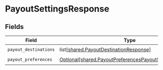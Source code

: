 # PayoutSettingsResponse


## Fields

| Field                                                                                                                          | Type                                                                                                                           | Required                                                                                                                       | Description                                                                                                                    |
| ------------------------------------------------------------------------------------------------------------------------------ | ------------------------------------------------------------------------------------------------------------------------------ | ------------------------------------------------------------------------------------------------------------------------------ | ------------------------------------------------------------------------------------------------------------------------------ |
| `payout_destinations`                                                                                                          | list[[shared.PayoutDestinationResponse](undefined/models/shared/payoutdestinationresponse.md)]                                 | :heavy_check_mark:                                                                                                             | N/A                                                                                                                            |
| `payout_preferences`                                                                                                           | [Optional[shared.PayoutPreferencesPayoutSettingsResponse]](undefined/models/shared/payoutpreferencespayoutsettingsresponse.md) | :heavy_check_mark:                                                                                                             | N/A                                                                                                                            |